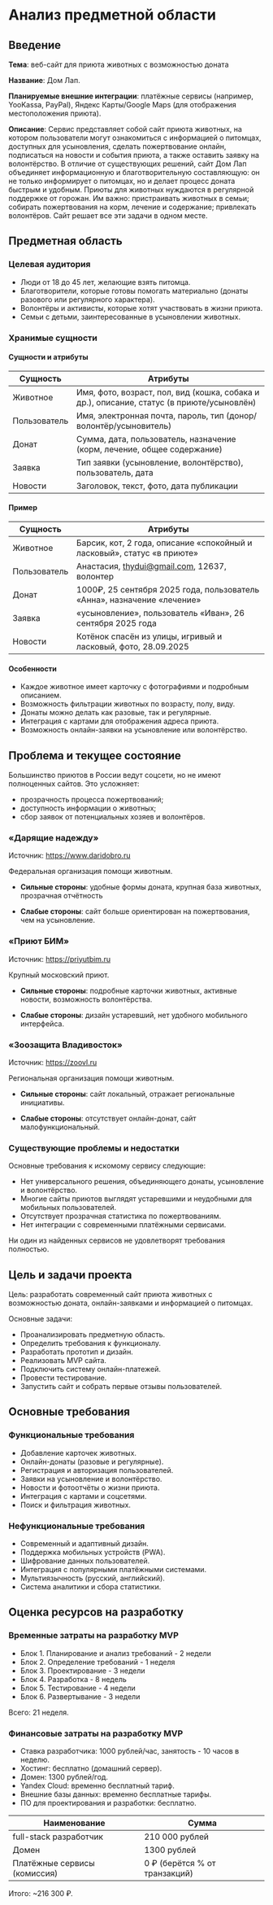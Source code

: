 # Анализ предметной области

## Введение

**Тема**: веб-сайт для приюта животных с возможностью доната

**Название**: Дом Лап.

**Планируемые внешние интеграции**: платёжные сервисы (например, YooKassa, PayPal), Яндекс Карты/Google Maps (для отображения местоположения приюта).

**Описание**: Сервис представляет собой сайт приюта животных, на котором пользователи могут ознакомиться с информацией о питомцах, доступных для усыновления, сделать пожертвование онлайн, подписаться на новости и события приюта, а также оставить заявку на волонтёрство. В отличие от существующих решений, сайт Дом Лап объединяет информационную и благотворительную составляющую: он не только информирует о питомцах, но и делает процесс доната быстрым и удобным. Приюты для животных нуждаются в регулярной поддержке от горожан. Им важно:
пристраивать животных в семьи;
собирать пожертвования на корм, лечение и содержание;
привлекать волонтёров.
Сайт решает все эти задачи в одном месте.

## Предметная область

### Целевая аудитория

- Люди от 18 до 45 лет, желающие взять питомца.
- Благотворители, которые готовы помогать материально (донаты разового или регулярного характера).
- Волонтёры и активисты, которые хотят участвовать в жизни приюта.
- Семьи с детьми, заинтересованные в усыновлении животных.


### Хранимые сущности

#### Сущности и атрибуты

| Сущность         | Атрибуты                                                                  |
|------------------|---------------------------------------------------------------------------|
| Животное         | Имя, фото, возраст, пол, вид (кошка, собака и др.), описание, статус (в приюте/усыновлён) |
| Пользователь        | Имя, электронная почта, пароль, тип (донор/волонтёр/усыновитель)                                                                  |
| Донат | Сумма, дата, пользователь, назначение (корм, лечение, общее содержание)                                                                  |
| Заявка           | Тип заявки (усыновление, волонтёрство), пользователь, дата                                                                 |
| Новости           | Заголовок, текст, фото, дата публикации                                                                  |


#### Пример

| Сущность         | Атрибуты                                                    |
|------------------|-------------------------------------------------------------|
| Животное            | Барсик, кот, 2 года, описание «спокойный и ласковый», статус «в приюте» |
| Пользователь        | Анастасия, thydui@gmail.com, 12637, волонтер                                                        |
| Донат |1000₽, 25 сентября 2025 года, пользователь «Анна», назначение «лечение»                                               |
| Заявка           | «усыновление», пользователь «Иван», 26 сентября 2025 года                                                     |
| Новости            | Котёнок спасён из улицы, игривый и ласковый, фото, 28.09.2025                                                    |


#### Особенности

- Каждое животное имеет карточку с фотографиями и подробным описанием.
- Возможность фильтрации животных по возрасту, полу, виду.
- Донаты можно делать как разовые, так и регулярные.
- Интеграция с картами для отображения адреса приюта.
- Возможность онлайн-заявки на усыновление или волонтёрство.


## Проблема и текущее состояние

Большинство приютов в России ведут соцсети, но не имеют полноценных сайтов. Это усложняет:
- прозрачность процесса пожертвований;
- доступность информации о животных;
- сбор заявок от потенциальных хозяев и волонтёров.
 

### «Дарящие надежду»

Источник: https://www.daridobro.ru

Федеральная организация помощи животным.

- **Сильные стороны**: удобные формы доната, крупная база животных, прозрачная отчётность

- **Слабые стороны**: сайт больше ориентирован на пожертвования, чем на усыновление.

### «Приют БИМ»

Источник:  https://priyutbim.ru

Крупный московский приют.

- **Сильные стороны**: подробные карточки животных, активные новости, возможность волонтёрства.

- **Слабые стороны**: дизайн устаревший, нет удобного мобильного интерфейса.


### «Зоозащита Владивосток»

Источник: https://zoovl.ru

Региональная организация помощи животным.

- **Сильные стороны**: сайт локальный, отражает региональные инициативы.

- **Слабые стороны**: отсутствует онлайн-донат, сайт малофункциональный.

### Существующие проблемы и недостатки

Основные требования к искомому сервису следующие:

- Нет универсального решения, объединяющего донаты, усыновление и волонтёрство.
- Многие сайты приютов выглядят устаревшими и неудобными для мобильных пользователей.
- Отсутствует прозрачная статистика по пожертвованиям.
- Нет интеграции с современными платёжными сервисами.

Ни один из найденных сервисов не удовлетворят требования полностью.

## Цель и задачи проекта

Цель: разработать современный сайт приюта животных с возможностью доната, онлайн-заявками и информацией о питомцах.

Основные задачи:

- Проанализировать предметную область.
- Определить требования к функционалу.
- Разработать прототип и дизайн.
- Реализовать MVP сайта.
- Подключить систему онлайн-платежей.
- Провести тестирование.
- Запустить сайт и собрать первые отзывы пользователей.


## Основные требования

### Функциональные требования

- Добавление карточек животных.
- Онлайн-донаты (разовые и регулярные).
- Регистрация и авторизация пользователей.
- Заявки на усыновление и волонтёрство.
- Новости и фотоотчёты о жизни приюта.
- Интеграция с картами и соцсетями.
- Поиск и фильтрация животных.


### Нефункциональные требования

- Современный и адаптивный дизайн.
- Поддержка мобильных устройств (PWA).
- Шифрование данных пользователей.
- Интеграция с популярными платёжными системами.
- Мультиязычность (русский, английский).
- Система аналитики и сбора статистики.


## Оценка ресурсов на разработку

### Временные затраты на разработку MVP

- Блок 1. Планирование и анализ требований - 2 недели
- Блок 2. Определение требований - 1 неделя
- Блок 3. Проектирование - 3 недели
- Блок 4. Разработка - 8 недель
- Блок 5. Тестирование - 4 недели
- Блок 6. Развертывание - 3 недели

Всего: 21 неделя.

### Финансовые затраты на разработку MVP

- Ставка разработчика: 1000 рублей/час, занятость - 10 часов в неделю.
- Хостинг: бесплатно (домашний сервер).
- Домен: 1300 рублей/год.
- Yandex Cloud: временно бесплатный тариф.
- Внешние базы данных: временно бесплатные тарифы.
- ПО для проектирования и разработки: бесплатно.

| Наименование           | Сумма          |
|------------------------|----------------|
| full-stack разработчик | 210 000 рублей |
| Домен                  | 1300 рублей    |
|Платёжные сервисы (комиссия)                | 0 ₽ (берётся % от транзакций)   |

Итого: ~216 300 ₽.
